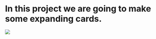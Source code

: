 # In this project we are going to make some expanding cards.
<img src="https://media.giphy.com/media/vFKqnCdLPNOKc/giphy.gif"/>
